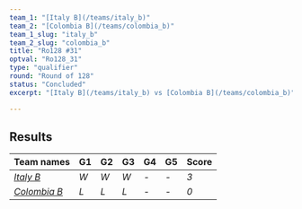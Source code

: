 ```yaml
---
team_1: "[Italy B](/teams/italy_b)"
team_2: "[Colombia B](/teams/colombia_b)"
team_1_slug: "italy_b"
team_2_slug: "colombia_b"
title: "Ro128 #31"
optval: "Ro128_31"
type: "qualifier"
round: "Round of 128"
status: "Concluded"
excerpt: "[Italy B](/teams/italy_b) vs [Colombia B](/teams/colombia_b)"

---
```

## Results

| Team names | G1 | G2 | G3 | G4 | G5 | Score |
| -- | -- | -- | -- | -- | -- | -- |
| *[Italy B](/teams/italy_b)* | *W* | *W* | *W* | *-* | *-* | *3* |
| *[Colombia B](/teams/colombia_b)* | *L* | *L* | *L* | *-* | *-* | *0* |

